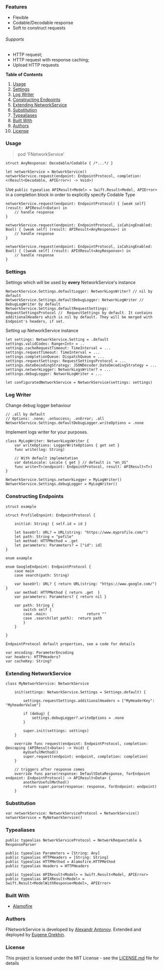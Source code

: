 ### Features

- Flexible
- Codable/Decodable response
- Soft to construct requests

###### Supports
- HTTP request;
- HTTP request with response caching;
- Upload HTTP requests

**Table of Contents**

1. [Usage](#Usage)
2. [Settings](#Settings)
3. [Log Writer](#Log-Writer)
4. [Constructing Endpoints](#Constructing-Endpoints)
5. [Extending NetworkService](#Extending-NetworkService)
6. [Substitution](#Substitution)
7. [Typealiases](#Typealiases)
8. [Built With](#Built-With)
9. [Authors](#Authors)
10. [License](#License)




### Usage

> pod 'FNetworkService'


```
struct AnyResponse: Decodable/Codable { /*...*/ }
```

```
let networkService = NetworkService()
networkService.request(endpoint: EndpointProtocol, completion: <(Result<Decodable, APIError>) -> Void>)
```

Use `public typealias APIResult<Model> = Swift.Result<Model, APIError>` in a completion block in order to explicitly specify Codable Type

```
networkService.request(endpoint: EndpointProtocol) { [weak self] (result: APIResult<Data>) in
    // handle response
}
        
networkService.request(endpoint: EndpointProtocol, isCahingEnabled: Bool) { [weak self] (result: APIResult<AnyResponse>) in
    // handle response
}
        
networkService.request(endpoint: EndpointProtocol, isCahingEnabled: Bool) { ([weak self] (result: APIXResult<AnyResponse>) in
    // handle response
}
```


### Settings

Settings which will be used by **every** NetworkService's instance
```
NetworkService.Settings.defaultLogger: NetworkLogsWriter? // nil by default
NetworkService.Settings.defaultDebugLogger: NetworkLogWriter // DebugLogWriter by default
NetworkService.Settings.defaultRequestSettings: RequestSettingsProtocol //  RequestSettings by default. It contains additionalHeaders which is nil by default. They will be merged with Endpoint's headers, if set.
```

Setting up  NetworkService instance
```
let settings: NetworkService.Setting = .default
settings.validCodes: Range<Int> = ..
settings.cacheRequestTimeout: TimeInterval = ...
settings.requestTimeout: TimeInterval = ...
settings.completionQueue: DispatchQueue = ...
settings.requestSettings: RequestSettingsProtocol = ...
settings.dateDecodingStrategy: JSONDecoder.DateDecodingStrategy = ...
settings.networkLogger: NetworkLogsWriter? = ...
settings.debugLogger: NetworkLogWriter = ...

let configuratedNetworkService = NetworkService(settings: settings)
```


### Log Writer

Change debug logger behaviour

```
// .all by default
// Options: .none; .onSuccess; .onError; .all
NetworkService.Settings.defaultDebugLogger.writeOptions = .none
```

Implement logs writer for your purposes.

```
class MyLogWriter: NetworkLogsWriter {
    var writeOptions: LoggerWriteOptions { get set }
    func write(log: String)
    
    // With default implemetation
    var dateLocale: Locale { get } // default is "en_US"
    func write<T>(endpoint: EndpointProtocol, result: APIResult<T>)
}

NetworkService.Settings.networkLogger = MyLogWriter()
NetworkService.Settings.debugLogger = MyLogWriter()
```


### Constructing Endpoints

`struct example`

```
struct ProfileEnpoint: EndpointProtocol {

    init(id: String) { self.id = id }

    let baseUrl: URL? = URL(string: "https://www.myprofile.com/")
    let path: String = "pofile"
    let method: HTTPMethod = .get
    let parameters: Parameters? = ["id": id]
}
```

`enum example`
```
enum GoogleEndpoint: EndpointProtocol {
    case main
    case search(path: String)
    
    var baseUrl: URL? { return URL(string: "https://www.google.com/") }
    var method: HTTPMethod { return .get  }
    var parameters: Parameters? { return nil }
    
    var path: String {
        switch self {
        case .main:                  return ""
        case .search(let path):  return path
        }
    }
    
}
```
`EndpointProtocol default properties, see a code for details`
```
var encoding: ParameterEncoding
var headers: HTTPHeaders?
var cacheKey: String?
```

### Extending NetworkService

```
class MyNetworkService: NetworkService

    init(settings: NetworkService.Settings = Settings.default) {
        
        settings.requestSettings.additionalHeaders = ["MyHeaderKey": "MyheaderValue"]
        
        if (debug) {
            settings.debugLogger?.writeOptions = .none
        }
        
        super.init(settings: settings)
    }
    
    override func request(endpoint: EndpointProtocol, completion: @escaping (APIResult<Data>) -> Void) {
        myUsefulMethod()
        super.request(endpoint: endpoint, completion: completion)
    }
    
    // triggers after response comes
    override func parse(response: DefaultDataResponse, forEndpoint endpoint: EndpointProtocol) -> APIResult<Data> {
        anotherUsefulMethod()
        return super.parse(response: response, forEndpoint: endpoint)
    }

```

### Substitution

```
var networkService: NetworkServiceProtocol = NetworkService()
networkService = MyNetworkService()
```


### Typealiases

```
public typealias NetworkServiceProtocol = NetworkRequestable & ResponseParser

public typealias Parameters = [String: Any]
public typealias HTTPHeaders = [String: String]
public typealias HTTPMethod = Alamofire.HTTPMethod
public typealias Headers = HTTPHeaders

public typealias APIResult<Model> = Swift.Result<Model, APIError>
public typealias APIXResult<Model> = Swift.Result<ModelWithResponse<Model>, APIError>

```

### Built With

* [Alamofire](https://github.com/Alamofire/Alamofire)

### Authors

FNetworkService is developed by <a href="https://github.com/nitrey">Alexandr Antonov</a>. Extended and deployed by <a href="https://github.com/ffs14k"> Eugene Orekhin</a>.


### License

This project is licensed under the MIT License - see the [LICENSE.md](LICENSE.md) file for details
